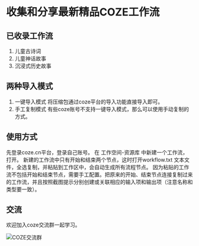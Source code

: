 # 收集和分享最新精品COZE工作流


## 已收录工作流

1. 儿童古诗词
2. 儿童神话故事
3. 沉浸式历史故事

## 两种导入模式

1. 一键导入模式 将压缩包通过coze平台的导入功能直接导入即可。
2. 手工复制模式 有些coze账号不支持一键导入模式，那么可以使用手动复制的方式。

## 使用方式

先登录coze.cn平台，登录自己账号。 在 工作空间-资源库 中新建一个工作流，打开。 新建的工作流中只有开始和结束两个节点，这时打开workflow.txt 文本文件，全选复制，并粘贴到工作区中，会自动生成所有流程节点。 因为粘贴的工作流不包括开始和结束节点，需要手工配置。把原来的开始、结束节点连接复制过来的工作流，并且按照截图提示分别创建或关联相应的输入项和输出项（注意名称和类型要一致）。

## 交流

欢迎加入coze交流群一起学习。

![COZE交流群](http://rd-media.oss-cn-hangzhou.aliyuncs.com/ljw/aiqnw/qrcode.jpg?OSSAccessKeyId=LTAI4FfBV51y6mbgxdq7sTjQ&Expires=2117557786&Signature=bjPEju9qkrOufoRFwPdwbfqEBv0%3D)
